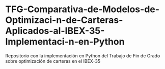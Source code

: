 # TFG-Comparativa-de-Modelos-de-Optimizaci-n-de-Carteras-Aplicados-al-IBEX-35-Implementaci-n-en-Python
Repositorio con la implementación en Python del Trabajo de Fin de Grado sobre optimización de carteras en el IBEX-35
